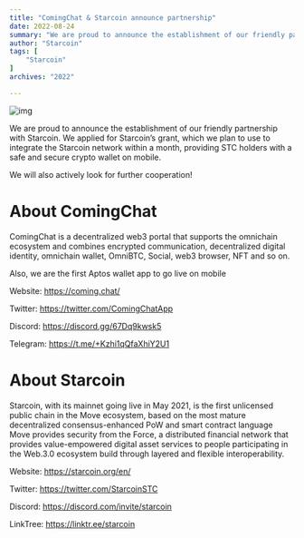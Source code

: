 ```yaml
---
title: "ComingChat & Starcoin announce partnership"
date: 2022-08-24
summary: "We are proud to announce the establishment of our friendly partnership with Starcoin. We applied for Starcoin’s grant...."
author: "Starcoin"
tags: [
    "Starcoin"
]
archives: "2022"

---
```


![img](https://miro.medium.com/max/700/1*1q8EnSfOi-qY6ko7x5b3pA.jpeg)

We are proud to announce the establishment of our friendly partnership with Starcoin. We applied for Starcoin’s grant, which we plan to use to integrate the Starcoin network within a month, providing STC holders with a safe and secure crypto wallet on mobile.

We will also actively look for further cooperation!

# About ComingChat

ComingChat is a decentralized web3 portal that supports the omnichain ecosystem and combines encrypted communication, decentralized digital identity, omnichain wallet, OmniBTC, Social, web3 browser, NFT and so on.

Also, we are the first Aptos wallet app to go live on mobile

Website: <https://coming.chat/>

Twitter: <https://twitter.com/ComingChatApp>

Discord: <https://discord.gg/67Dq9kwsk5>

Telegram: <https://t.me/+Kzhi1qQfaXhiY2U1>

# **About Starcoin**

Starcoin, with its mainnet going live in May 2021, is the first unlicensed public chain in the Move ecosystem, based on the most mature decentralized consensus-enhanced PoW and smart contract language Move provides security from the Force, a distributed financial network that provides value-empowered digital asset services to people participating in the Web.3.0 ecosystem build through layered and flexible interoperability.

Website: <https://starcoin.org/en/>

Twitter: <https://twitter.com/StarcoinSTC>

Discord: <https://discord.com/invite/starcoin>

LinkTree: <https://linktr.ee/starcoin>